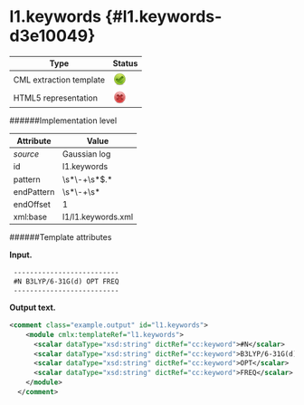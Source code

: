 # l1.keywords {#l1.keywords-d3e10049}


| Type                                                                                                                                                | Status                                                                                                                                              |
|----|----|
| CML extraction template                                                                                                                             | ![](/imgs/Total.png)                                                                                                                                |
| HTML5 representation                                                                                                                                | ![](/imgs/None.png)                                                                                                                                 |

######Implementation level

| Attribute                                                                                                                                           | Value                                                                                                                                               |
|----|----|
| *source*                                                                                                                                            | Gaussian log                                                                                                                                        |
| id                                                                                                                                                  | l1.keywords                                                                                                                                         |
| pattern                                                                                                                                             | \\s\*\\-+\\s\*\$.\*                                                                                                                                 |
| endPattern                                                                                                                                          | \\s\*\\-+\\s\*                                                                                                                                      |
| endOffset                                                                                                                                           | 1                                                                                                                                                   |
| xml:base                                                                                                                                            | l1/l1.keywords.xml                                                                                                                                  |

######Template attributes

**Input.**

     --------------------------
     #N B3LYP/6-31G(d) OPT FREQ
     --------------------------
      

**Output text.**

```xml
<comment class="example.output" id="l1.keywords">
    <module cmlx:templateRef="l1.keywords">
      <scalar dataType="xsd:string" dictRef="cc:keyword">#N</scalar>
      <scalar dataType="xsd:string" dictRef="cc:keyword">B3LYP/6-31G(d)</scalar>
      <scalar dataType="xsd:string" dictRef="cc:keyword">OPT</scalar>
      <scalar dataType="xsd:string" dictRef="cc:keyword">FREQ</scalar>
    </module>
  </comment>
```
